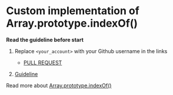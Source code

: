 # Custom implementation of Array.prototype.indexOf()

**Read the guideline before start**

1. Replace `<your_account>` with your Github username in the links
    - [PULL REQUEST](https://github.com/mate-academy/js_task-transportation-on-vacation/pull/180)

2. [Guideline](https://github.com/mate-academy/js_task-guideline/blob/master/README.md)

Read more about [Array.prototype.indexOf()](https://developer.mozilla.org/en-US/docs/Web/JavaScript/Reference/Global_Objects/Array/indexOf)

